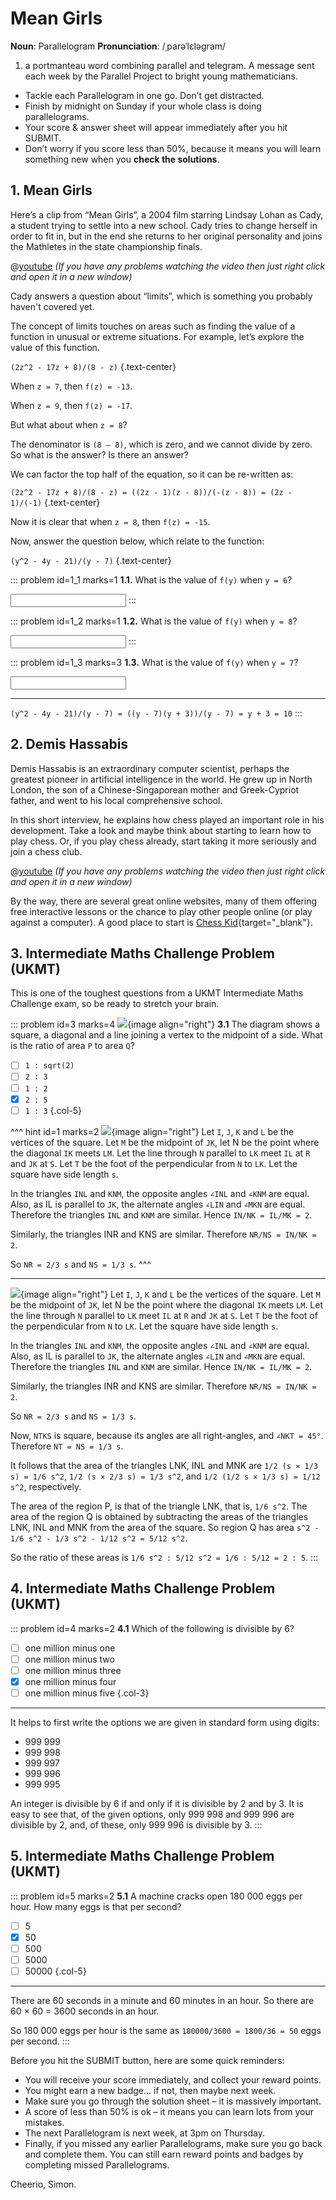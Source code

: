 # Mean Girls

<div class="dictionary">

__Noun__: Parallelogram
__Pronunciation__: /ˌparəˈlɛləɡram/

1. a portmanteau word combining parallel and telegram. A message sent each
week by the Parallel Project to bright young mathematicians.

</div>

*	Tackle each Parallelogram in one go. Don’t get distracted.
*	Finish by midnight on Sunday if your whole class is doing parallelograms.
*	Your score & answer sheet will appear immediately after you hit SUBMIT.
*	Don’t worry if you score less than 50%, because it means you will learn something new when you __check the solutions__.


## 1. Mean Girls

Here’s a clip from “Mean Girls”, a 2004 film starring Lindsay Lohan as Cady, a student trying to settle into a new school. Cady tries to change herself in order to fit in, but in the end she returns to her original personality and joins the Mathletes in the state championship finals.

@[youtube](oDAKKQuBtDo?rel=0) _(If you have any problems watching the video then just right click and open it in a new window)_

Cady answers a question about “limits”, which is something you probably haven't covered yet.  

The concept of limits touches on areas such as finding the value of a function in unusual or extreme situations. For example, let’s explore the value of this function.

`(2z^2 - 17z + 8)/(8 - z)`
{.text-center}

When `z = 7`,  then `f(z) = -13`.  

When `z = 9`,  then `f(z) = -17`.  

But what about when `z = 8`?  

The denominator is `(8 – 8)`, which is zero, and we cannot divide by zero. So what is the answer? Is there an answer?  

We can factor the top half of the equation, so it can be re-written as:

`(2z^2 - 17z + 8)/(8 - z) = ((2z - 1)(z - 8))/(-(z - 8)) = (2z - 1)/(-1)`
{.text-center}

Now it is clear that when `z = 8`, then `f(z) = -15`.  

Now, answer the question below, which relate to the function:

`(y^2 - 4y - 21)/(y - 7)`
{.text-center}

::: problem id=1_1 marks=1
__1.1.__ What is the value of `f(y)` when `y = 6`?

<input type="number" solution="9"/>  
:::

::: problem id=1_2 marks=1
__1.2.__ What is the value of `f(y)` when `y = 8`?

<input type="number" solution="11"/>  
:::

::: problem id=1_3 marks=3
__1.3.__ What is the value of `f(y)` when `y = 7`?

<input type="number" solution="10"/>  

---

`(y^2 - 4y - 21)/(y - 7) = ((y - 7)(y + 3))/(y - 7) = y + 3 = 10`
:::


## 2. Demis Hassabis

Demis Hassabis is an extraordinary computer scientist, perhaps the greatest pioneer in artificial intelligence in the world. He grew up in North London, the son of a Chinese-Singaporean mother and Greek-Cypriot father, and went to his local comprehensive school.  

In this short interview, he explains how chess played an important role in his development. Take a look and maybe think about starting to learn how to play chess. Or, if you play chess already, start taking it more seriously and join a chess club.

@[youtube](nIinTq6KqvM?rel=0) _(If you have any problems watching the video then just right click and open it in a new window)_

By the way, there are several great online websites, many of them offering free interactive lessons or the chance to play other people online (or play against a computer). A good place to start is [Chess Kid](https://www.chesskid.com/){target="_blank"}.


## 3. Intermediate Maths Challenge Problem (UKMT)
<!--- 2011 (25) --->

This is one of the toughest questions from a UKMT Intermediate Maths Challenge exam, so be ready to stretch your brain.

::: problem id=3 marks=4
![](/resources/9-18-mean-girls/3-square.jpg){image align="right"}
__3.1__  The diagram shows a square, a diagonal and a line joining a vertex to the midpoint of a side. What is the ratio of area `P` to area `Q`?

* [ ] `1 : sqrt(2)`
* [ ] `2 : 3`
* [ ] `1 : 2`
* [x] `2 : 5`
* [ ] `1 : 3`
{.col-5}

^^^ hint id=1 marks=2
![](/resources/9-18-mean-girls/3-square-answer.jpg){image align="right"}
Let `I`, `J`, `K` and `L` be the vertices of the square. Let `M` be the midpoint of `JK`, let N be the point where the diagonal `IK` meets `LM`. Let the line through `N` parallel to `LK` meet `IL` at `R` and `JK` at `S`. Let `T` be the foot of the perpendicular from `N` to `LK`. Let the square have side length `s`.

In the triangles `INL` and `KNM`, the opposite angles `∠INL` and `∠KNM` are equal. Also, as IL is parallel to `JK`, the alternate angles `∠LIN` and `∠MKN` are equal. Therefore the triangles `INL` and `KNM` are similar. Hence `IN/NK = IL/MK = 2`.

Similarly, the triangles INR and KNS are similar. Therefore `NR/NS = IN/NK = 2`.

So `NR = 2/3 s` and `NS = 1/3 s`.
^^^

---

![](/resources/9-18-mean-girls/3-square-answer.jpg){image align="right"}
Let `I`, `J`, `K` and `L` be the vertices of the square. Let `M` be the midpoint of `JK`, let N be the point where the diagonal `IK` meets `LM`. Let the line through `N` parallel to `LK` meet `IL` at `R` and `JK` at `S`. Let `T` be the foot of the perpendicular from `N` to `LK`. Let the square have side length `s`.

In the triangles `INL` and `KNM`, the opposite angles `∠INL` and `∠KNM` are equal. Also, as IL is parallel to `JK`, the alternate angles `∠LIN` and `∠MKN` are equal. Therefore the triangles `INL` and `KNM` are similar. Hence `IN/NK = IL/MK = 2`.

Similarly, the triangles INR and KNS are similar. Therefore `NR/NS = IN/NK = 2`.

So `NR = 2/3 s` and `NS = 1/3 s`.

Now, `NTKS` is square, because its angles are all right-angles, and `∠NKT = 45°`. Therefore `NT = NS = 1/3 s`.

It follows that the area of the triangles LNK, INL and MNK are `1/2 (s × 1/3 s) = 1/6 s^2`, `1/2 (s × 2/3 s) = 1/3 s^2`, and `1/2 (1/2 s × 1/3 s) = 1/12 s^2`, respectively.  

The area of the region P, is that of the triangle LNK, that is, `1/6 s^2`. The area of the region Q is obtained by subtracting the areas of the triangles LNK, INL and MNK from the area of the square. So region Q has area `s^2 - 1/6 s^2 - 1/3 s^2 - 1/12 s^2 = 5/12 s^2`.  

So the ratio of these areas is `1/6 s^2 : 5/12 s^2 = 1/6 : 5/12 = 2 : 5`.
:::


## 4. Intermediate Maths Challenge Problem (UKMT)
<!--- 2013 (1) --->

::: problem id=4 marks=2
__4.1__  Which of the following is divisible by 6?

* [ ] one million minus one
* [ ] one million minus two
* [ ] one million minus three
* [x] one million minus four
* [ ] one million minus five
{.col-3}

---

It helps to first write the options we are given in standard form using digits:  

* 999 999
* 999 998
* 999 997
* 999 996
* 999 995

An integer is divisible by 6 if and only if it is divisible by 2 and by 3. It is easy to see that, of the given options, only 999 998 and 999 996 are divisible by 2, and, of these, only 999 996 is divisible by 3.
:::


## 5. Intermediate Maths Challenge Problem (UKMT)
<!--- 2013 (2) --->

::: problem id=5 marks=2
__5.1__  A machine cracks open 180 000 eggs per hour. How many eggs is that per second?

* [ ] 5
* [x] 50
* [ ] 500
* [ ] 5000
* [ ] 50000
{.col-5}

---

There are 60 seconds in a minute and 60 minutes in an hour. So there are 60 × 60 = 3600 seconds in an hour.

So 180 000 eggs per hour is the same as `180000/3600 = 1800/36 = 50` eggs per second.
:::




Before you hit the SUBMIT button, here are some quick reminders:

*	You will receive your score immediately, and collect your reward points.
*	You might earn a new badge... if not, then maybe next week.
*	Make sure you go through the solution sheet – it is massively important.
*	A score of less than 50% is ok – it means you can learn lots from your mistakes.
*	The next Parallelogram is next week, at 3pm on Thursday.
*	Finally, if you missed any earlier Parallelograms, make sure you go back and complete them. You can still earn reward points and badges by completing missed Parallelograms.

Cheerio,
Simon.
